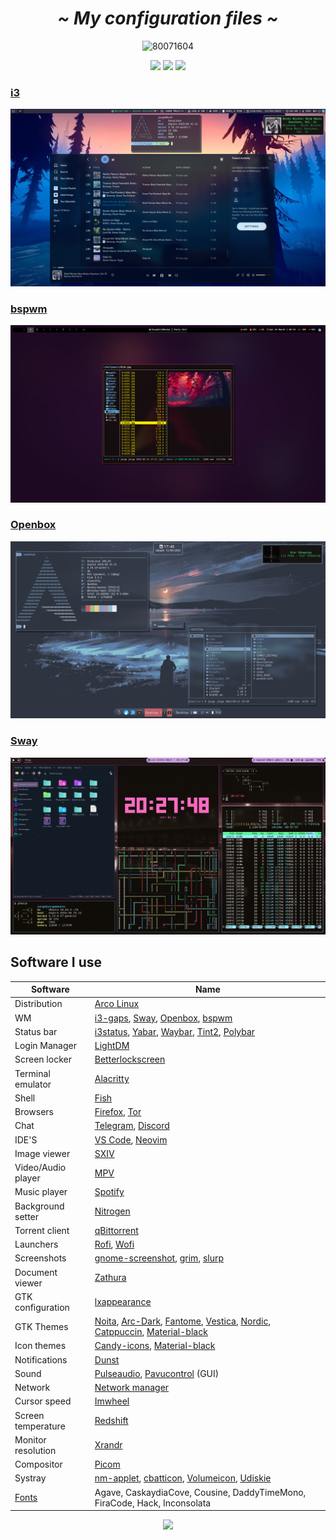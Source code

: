  <!-- HEADERS -->
 <h1 align="center">
  <b> 
   <i>
    ~ My configuration files ~
   </i>
  </b>
</h1>
 
 <div align="center">

   ![80071604](https://user-images.githubusercontent.com/80071604/158031119-d8e8c5f0-9430-4f76-927a-6c0d27d9917e.png)

 </div>
  
<div align="center">
  <img src="https://img.shields.io/github/stars/jorgeloopzz/dotfiles?color=%23BB9AF7&style=for-the-badge"> 
  <img src="https://img.shields.io/badge/Open%20Source-%E2%9D%A4%EF%B8%8F-23bb9a?style=for-the-badge"> 
  <img src="https://img.shields.io/badge/Linux-%F0%9F%90%A7-9cf?style=for-the-badge"> 
</div>

### [i3](https://github.com/Jorgedeveloopzz/dotfiles/tree/master/.config/i3)
![i3](https://raw.githubusercontent.com/Jorgedeveloopzz/dotfiles/master/Screenshots/i3-ex.png)

### [bspwm](https://github.com/Jorgedeveloopzz/dotfiles/tree/master/.config/bspwm)
![bspwm](https://raw.githubusercontent.com/Jorgedeveloopzz/dotfiles/master/Screenshots/bspwm-ex.png)

### [Openbox](https://github.com/Jorgedeveloopzz/dotfiles/tree/master/.config/openbox)
![openbox](https://raw.githubusercontent.com/Jorgedeveloopzz/dotfiles/master/Screenshots/openbox-ex.png)

### [Sway](https://github.com/jorgeloopzz/dotfiles/tree/57921b9df9224ed18429694315539e027989f2ca/.config/sway)
![sway](https://raw.githubusercontent.com/Jorgedeveloopzz/dotfiles/master/Screenshots/sway-ex.png)

## Software I use
|Software		| Name																	|
|-----------------------|---------------------------------------------------------------------------------------------------------------------------------------|
| Distribution		| [Arco Linux](https://arcolinux.com/)													|
| WM			| [i3-gaps](https://i3wm.org/), [Sway](https://swaywm.org/), [Openbox](https://wiki.archlinux.org/title/Openbox), [bspwm](https://wiki.archlinux.org/title/Bspwm)																				|
| Status bar		| [i3status](https://i3wm.org/docs/i3status.html), [Yabar](https://github.com/geommer/yabar), [Waybar](https://github.com/Alexays/Waybar), [Tint2](https://wiki.archlinux.org/title/Tint2), [Polybar](https://github.com/polybar/polybar)											|
| Login Manager		| [LightDM](https://wiki.archlinux.org/title/LightDM)											|
| Screen locker		| [Betterlockscreen](https://github.com/betterlockscreen/betterlockscreen)								|
| Terminal emulator	| [Alacritty](https://wiki.archlinux.org/title/Alacritty)										|
| Shell			| [Fish](https://fishshell.com/)													|
| Browsers		| [Firefox](https://www.mozilla.org/en-US/firefox/new/), [Tor](https://www.torproject.org/)						|
| Chat			| [Telegram](https://desktop.telegram.org/), [Discord](https://discord.com/)								|
| IDE'S			| [VS Code](https://wiki.archlinux.org/title/Visual_Studio_Code), [Neovim](https://wiki.archlinux.org/title/Neovim)			|
| Image viewer		| [SXIV](https://wiki.archlinux.org/title/Sxiv)												|
| Video/Audio player	| [MPV](https://wiki.archlinux.org/title/Mpv)												|
| Music player		| [Spotify](https://wiki.archlinux.org/title/Spotify)											|
| Background setter	| [Nitrogen](https://wiki.archlinux.org/title/Nitrogen)											|
| Torrent client	| [qBittorrent](https://www.qbittorrent.org/)												|
| Launchers		| [Rofi](https://wiki.archlinux.org/title/Rofi), [Wofi](https://man.archlinux.org/man/wofi.1.en)					|
| Screenshots		| [gnome-screenshot](https://github.com/GNOME/gnome-screenshot), [grim](https://github.com/emersion/grim), [slurp](https://github.com/emersion/slurp)																								|
| Document viewer	| [Zathura](https://wiki.archlinux.org/title/zathura)											|
| GTK configuration	| [lxappearance](https://github.com/lxde/lxappearance)											|
| GTK Themes		| [Noita](https://github.com/doktorbro/jekyll-noita), [Arc-Dark](https://github.com/horst3180/arc-theme), [Fantome](https://github.com/addy-dclxvi/gtk-theme-collections/tree/master/Fantome), [Vestica](https://github.com/addy-dclxvi/gtk-theme-collections/tree/master/Vestica), [Nordic](https://github.com/EliverLara/Nordic), [Catppuccin](https://github.com/catppuccin/catppuccin), [Material-black](https://www.gnome-look.org/p/1316887/)														|
| Icon themes		| [Candy-icons](https://github.com/EliverLara/candy-icons), [Material-black](https://www.gnome-look.org/p/1333360)			|
| Notifications		| [Dunst](https://wiki.archlinux.org/title/Dunst)											|
| Sound			| [Pulseaudio](https://wiki.archlinux.org/title/PulseAudio), [Pavucontrol](https://github.com/pulseaudio/pavucontrol) (GUI)		|
| Network		| [Network manager](https://wiki.archlinux.org/title/NetworkManager)									|
| Cursor speed		| [Imwheel](https://wiki.archlinux.org/title/IMWheel)											|
| Screen temperature	| [Redshift](https://wiki.archlinux.org/title/Redshift)											|
| Monitor resolution	| [Xrandr](https://wiki.archlinux.org/title/Xrandr)											|
| Compositor		| [Picom](https://wiki.archlinux.org/title/Picom)											|
| Systray		| [nm-applet](https://wiki.archlinux.org/title/NetworkManager#nm-applet), [cbatticon](https://github.com/valr/cbatticon), [Volumeicon](https://github.com/Maato/volumeicon), [Udiskie](https://wiki.archlinux.org/title/Udisks)													|
| [Fonts](https://www.nerdfonts.com/font-downloads) | Agave, CaskaydiaCove, Cousine, DaddyTimeMono, FiraCode, Hack, Inconsolata				|

<p align="center"><img src="https://img.shields.io/static/v1.svg?style=flat-square&label=License&message=MIT&logoColor=eceff4&logo=github&colorA=1A1B26&colorB=F7768E"/></p>

